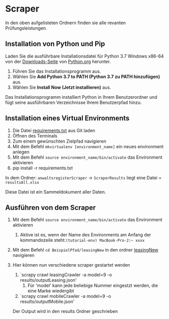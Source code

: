 # Scraper
In den oben aufgelisteten Ordnern finden sie alle revanten Prüfungsleistungen.
## Installation von Python und Pip

Laden Sie die ausführbare Installationsdatei für Python 3.7 Windows x86-64 von der [Downloads-Seite](https://www.python.org/downloads/) von [Python.org](https://www.python.org/) herunter.

1. Führen Sie das Installationsprogramm aus.
2. Wählen Sie **Add Python 3.7 to PATH (Python 3.7 zu PATH hinzufügen)** aus.
3. Wählen Sie **Install Now (Jetzt installieren)** aus.

Das Installationsprogramm installiert Python in Ihrem Benutzerordner und fügt seine ausführbaren Verzeichnisse Ihrem Benutzerpfad hinzu.

## Installation eines **Virtual Environments**

1. Die Datei [requirements.txt](https://github.com/vSweePerxX/Scraper/blob/master/requirements.txt) aus Git laden
2. Öffnen des Terminals
3. Zum einem gewünschten Zielpfad navigieren
4. Mit dem Befehl `mkvirtualenv [environment_name]` ein neues environment anlegen
5. Mit dem Befehl `source environment_name/bin/activate` das Environment aktivieren
6. pip install -r requirements.txt

In dem Ordner: `anwaltsregisterScraper` → `ScraperResults` liegt eine Datei = `resultsAll.xlsx`

Diese Datei ist ein Sammeldokument aller Daten.

## Ausführen von dem Scraper

1. Mit dem Befehl `source environment_name/bin/activate` das Environment aktivieren
    1. Aktive ist es, wenn der Name des Environments am Anfang der kommandozeile steht:`(tutorial-env) MacBook-Pro-2:~ xxxx`
2. Mit dem Befehl `cd BeispielPfad/leasingNew` in den ordner [leasingNew](https://github.com/vSweePerxX/leasingProject/tree/master/leasingNew) navigieren
3. Hier können nun verschiedene scraper gestartet werden
    1. `scrapy crawl leasingCrawler -a model=9 -o results/outputLeasing.json'
        1. Für 'model' kann jede beliebige Nummer eingestzt werden, die eine Marke wiedergibt
    2. `scrapy crawl mobileCrawler -a model=9 -o results/outputMobile.json'
    
    Der Output wird in den results Ordner geschrieben
